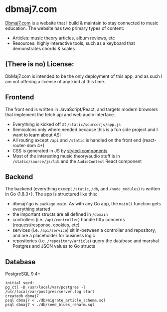 # dbmaj7.com
[Dbmaj7.com](http://www.dbmaj7.com) is a website that I build & maintain to stay connected to music education.
The website has two primary types of content:
- Articles: music theory articles, album reviews, etc
- Resources: highly interactive tools, such as a keyboard that demonstrates chords & scales

## (There is no) License:
DbMaj7.com is intended to be the only deployment of this app, and as such I am not offering a license of any kind at this time.

## Frontend
The front end is written in JavaScript/React, and targets modern browsers that implement the fetch api and web audio interface.
- Everything is kicked off at `/static/source/js/app.js`
- Semicolons only where needed because this is a fun side project and I want to learn about ASI
- All routing except `/api` and `/static` is handled on the front end (react-router-dom 4+)
- CSS is generated in JS by [styled-components](https://github.com/styled-components/styled-components)
- Most of the interesting music theory/audio stuff is in `/static/source/js/lib` and the `AudioContext` React component

## Backend
The backend (everything except `/static`, `/db`, and `/node_modules`) is written in Go (1.8.3+). The app is structured like this:
- dbmaj7.go is `package main`. As with any Go app, the `main()` function gets everything started
- the important structs are all defined in `/domain`
- controllers (i.e. `/api/controller`) handle http concerns (request/response, cookies, etc)
- services (i.e. `/api/service`) sit in-between a controller and repository, and are a placeholder for business logic
- repositories (i.e. `/repository/article`) query the database and marshal Postgres and JSON values to Go structs

## Database
PostgreSQL 9.4+
```
initial seed:
pg_ctl -D /usr/local/var/postgres -l /usr/local/var/postgres/server.log start
createdb dbmaj7
psql dbmaj7 < ./db/migrate_article_schema.sql
psql dbmaj7 < ./db/seed_blues_reharm.sql
```
